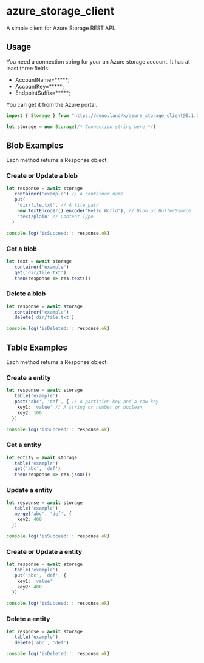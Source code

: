 # azure_storage_client

A simple client for Azure Storage REST API.

## Usage

You need a connection string for your an Azure storage account.
It has at least three fields:

- AccountName=*****;
- AccountKey=*****;
- EndpointSuffix=*****;

You can get it from the Azure portal.


```ts
import { Storage } from "https://deno.land/x/azure_storage_client@0.1.1/mod.ts"

let storage = new Storage(/* Connection string here */)

```

## Blob Examples

Each method returns a Response object.

### Create or Update a blob

```ts
let response = await storage
  .container('example') // A container name
  .put(
    'dir/file.txt', // A file path
    new TextEncoder().encode('Hello World'), // Blob or BufferSource
    'text/plain' // Content-Type
  )

console.log('isSucceed:': response.ok)
```

### Get a blob

```ts
let text = await storage
  .container('example')
  .get('dir/file.txt')
  .then(response => res.text())
```

### Delete a blob

```ts
let response = await storage
  .container('example')
  .delete('dir/file.txt')

console.log('isDeleted:': response.ok)
```


## Table Examples

Each method returns a Response object.

### Create a entity

```ts
let response = await storage
  .table('example')
  .post('abc', 'def', { // A partition key and a row key
    key1: 'value' // A string or number or boolean
    key2: 100
  })

console.log('isSucceed:': response.ok)
```

### Get a entity

```ts
let entity = await storage
  .table('example')
  .get('abc', 'def')
  .then(response => res.json())
```

### Update a entity

```ts
let response = await storage
  .table('example')
  .merge('abc', 'def', {
    key2: 400
  })

console.log('isSucceed:': response.ok)
```

### Create or Update a entity

```ts
let response = await storage
  .table('example')
  .put('abc', 'def', {
    key1: 'value'
    key2: 400
  })

console.log('isSucceed:': response.ok)
```

### Delete a entity

```ts
let response = await storage
  .table('example')
  .delete('abc', 'def')

console.log('isDeleted:': response.ok)
```